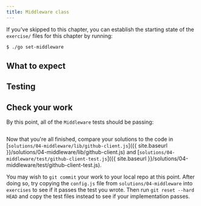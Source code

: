 ```yaml
---
title: Middleware class
---
```

If you've skipped to this chapter, you can establish the starting state of the
`exercise/` files for this chapter by running:

```sh
$ ./go set-middleware
```

## What to expect

## Testing

## Check your work

By this point, all of the `Middleware` tests should be passing:

```sh
```

Now that you're all finished, compare your solutions to the code in
[`solutions/04-middleware/lib/github-client.js`]({{ site.baseurl }}/solutions/04-middleware/lib/github-client.js)
and
[`solutions/04-middleware/test/github-client-test.js`]({{ site.baseurl }}/solutions/04-middleware/test/github-client-test.js).

You may wish to `git commit` your work to your local repo at this point. After
doing so, try copying the `config.js` file from `solutions/04-middleware`
into `exercises` to see if it passes the test you wrote. Then run `git reset
--hard HEAD` and copy the test files instead to see if your implementation
passes.
